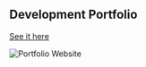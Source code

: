 ## Development Portfolio

[See it here](https://portfolio.justintylers.com)

![Portfolio Website](https://portfolio.justintylers.com/images/portfolio-hero.png)
